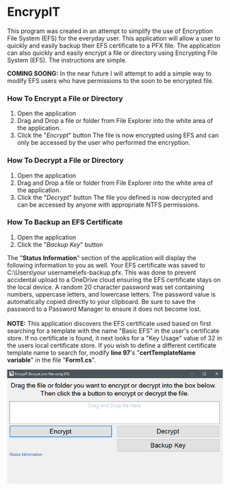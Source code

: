 # EncrypIT
This program was created in an attempt to simplify the use of Encryption File System (EFS) for the everyday user. This application will allow a user to quickly and easily backup their EFS certificate to a PFX file. The application can also quickly and easily encrypt a file or directory using Encrypting File System (EFS). The instructions are simple.

__COMING SOONG:__ In the near future I will attempt to add a simple way to modify EFS users who have permissions to the soon to be encrypted file.

### How To Encrypt a File or Directory
1. Open the application
2. Drag and Drop a file or folder from File Explorer into the white area of the application.
3. Click the "_Encrypt_" button
The file is now encrypted using EFS and can only be accessed by the user who performed the encryption.

### How To Decrypt a File or Directory
1. Open the application
2. Drag and Drop a file or folder from File Explorer into the white area of the application.
3. Click the "_Decrypt_" button
The file you defined is now decrypted and can be accessed by anyone with appropriate NTFS permissions.

### How To Backup an EFS Certificate
1. Open the application
2. Click the "_Backup Key_" button

The "__Status Information__" section of the application will display the following information to you as well.
Your EFS certificate was saved to C:\\Users\\your username\\efs-backup.pfx. This was done to prevent accidental upload to a OneDrive cloud ensuring the EFS certificate stays on the local device.
A random 20 character password was set containing numbers, uppercase letters, and lowercase letters.
The password value is automatically copied directly to your clipboard. Be sure to save the password to a Password Manager to ensure it does not become lost. <br>
<br>
__NOTE:__ This application discovers the EFS certificate used based on first searching for a template with the name "Basic EFS" in the user's certificate store. If no certificate is found, it next looks for a "Key Usage" value of 32 in the users local certificate store. If you wish to define a different certificate template name to search for, modify __line 97__'s "__certTemplateName variable__" in the file "__Form1.cs__".

![EncrypIT](https://github.com/OsbornePro/EncrypIT/raw/main/EncrypIT/EncrypIT.png)
